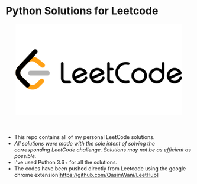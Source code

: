 # Python Solutions for Leetcode
<div align="center">
<img src="https://github.com/CrutchTheClutch/LeetCode/raw/master/logo.png" width="450" height="auto"/>

</div>
</br>
</br>


- This repo contains all of my personal LeetCode solutions. 
- _All solutions were made with the sole intent of solving the corresponding LeetCode challenge. Solutions may not be as efficient as possible._
- I've used Puthon 3.6+ for all the solutions.
- The codes have been pushed directly from Leetcode using the google chrome extension[https://github.com/QasimWani/LeetHub]
